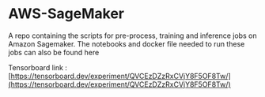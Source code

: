 # AWS-SageMaker
A repo containing the scripts for pre-process, training and inference jobs on Amazon Sagemaker. The notebooks and docker file needed to run these jobs can also be found here 

Tensorboard link : [https://tensorboard.dev/experiment/QVCEzDZzRxCVjY8F5OF8Tw/](https://tensorboard.dev/experiment/QVCEzDZzRxCVjY8F5OF8Tw/)